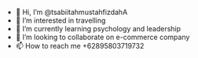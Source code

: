 - 👋 Hi, I’m @tsabiitahmustahfizdahA 
- 👀 I’m interested in travelling
- 🌱 I’m currently learning psychology and leadership
- 💞️ I’m looking to collaborate on e-commerce company
- 📫 How to reach me +62895803719732

<!---
tsabiitahmustahfizdahA/tsabiitahmustahfizdahA is a ✨ special ✨ repository because its `README.md` (this file) appears on your GitHub profile.
You can click the Preview link to take a look at your changes.
--->
